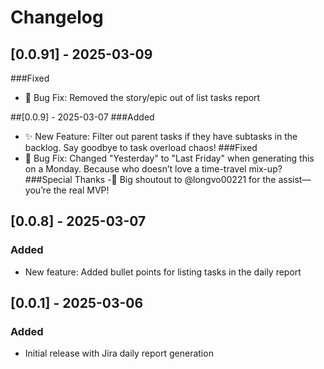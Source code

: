 # Changelog

## [0.0.91] - 2025-03-09
###Fixed
- 🐛 Bug Fix: Removed the story/epic out of list tasks report

##[0.0.9] - 2025-03-07
###Added
- ✨ New Feature: Filter out parent tasks if they have subtasks in the backlog. Say goodbye to task overload chaos!
###Fixed
- 🐛 Bug Fix: Changed "Yesterday" to "Last Friday" when generating this on a Monday. Because who doesn’t love a time-travel mix-up?
###Special Thanks
-🙌 Big shoutout to @longvo00221 for the assist—you’re the real MVP!

## [0.0.8] - 2025-03-07
### Added
- New feature: Added bullet points for listing tasks in the daily report

## [0.0.1] - 2025-03-06
### Added
- Initial release with Jira daily report generation
